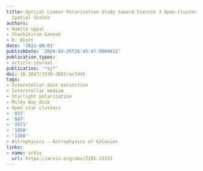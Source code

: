 ```yaml
---
title: Optical Linear Polarization Study toward Czernik 3 Open Cluster at Different
  Spatial Scales
authors:
- Namita Uppal
- Shashikiran Ganesh
- D. Bisht
date: '2022-08-01'
publishDate: '2024-03-25T16:45:47.990941Z'
publication_types:
- article-journal
publication: '*aj*'
doi: 10.3847/1538-3881/ac7445
tags:
- Interstellar dust extinction
- Interstellar medium
- Starlight polarization
- Milky Way disk
- Open star clusters
- '837'
- '847'
- '1571'
- '1050'
- '1160'
- Astrophysics - Astrophysics of Galaxies
links:
- name: arXiv
  url: https://arxiv.org/abs/2205.13153
---
```

